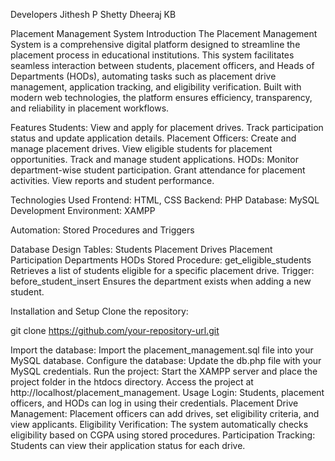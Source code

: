 Developers
      Jithesh P Shetty
      Dheeraj KB


Placement Management System
Introduction
The Placement Management System is a comprehensive digital platform designed to streamline the placement process in educational institutions. This system facilitates seamless interaction between students, placement officers, and Heads of Departments (HODs), automating tasks such as placement drive management, application tracking, and eligibility verification. Built with modern web technologies, the platform ensures efficiency, transparency, and reliability in placement workflows.

Features
  Students:
         View and apply for placement drives.
         Track participation status and update application details.
  Placement Officers:
         Create and manage placement drives.
         View eligible students for placement opportunities.
         Track and manage student applications.
   HODs:
        Monitor department-wise student participation.
        Grant attendance for placement activities.
       View reports and student performance.
       
Technologies Used
       Frontend: HTML, CSS
       Backend: PHP
       Database: MySQL
Development Environment: XAMPP

Automation: Stored Procedures and Triggers

Database Design
Tables:
Students
Placement Drives
Placement Participation
Departments
HODs
Stored Procedure: get_eligible_students
         Retrieves a list of students eligible for a specific placement drive.
Trigger: before_student_insert
        Ensures the department exists when adding a new student.
        
Installation and Setup
Clone the repository:

git clone https://github.com/your-repository-url.git

Import the database:
       Import the placement_management.sql file into your MySQL database.
Configure the database:
       Update the db.php file with your MySQL credentials.
Run the project:
         Start the XAMPP server and place the project folder in the htdocs directory.
        Access the project at http://localhost/placement_management.
Usage
Login:
     Students, placement officers, and HODs can log in using their credentials.
Placement Drive Management:
     Placement officers can add drives, set eligibility criteria, and view applicants.
Eligibility Verification:
     The system automatically checks eligibility based on CGPA using stored procedures.
Participation Tracking:
     Students can view their application status for each drive.

